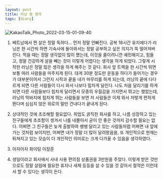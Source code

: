 ```yaml
---
layout: post
title: 러닝 중 생각
tags: [diary]
---
```

![KakaoTalk_Photo_2022-03-15-01-09-40](https://user-images.githubusercontent.com/50545088/158213843-776eedf5-e239-41cd-adce-4494d3d85eca.jpeg)

1. 베트남에서 찐 살은 정말 독하다... 먼저 정말 안빠진다. 공복 18시간 유지에다가 러닝은 한 시간씩 하면 기숙사에 돌아와서는 정말 공부하고 싶은 의지가 뚝 떨어져버린다. 먹을 때는 정말 생각없이 많이 쪘는데, 이것을 줄이려니깐 예민해지고, 힘들고, 정말 건강하게 살을 빼는 것이 이렇게 어렵다는 생각을 하게 되었다. 그렇게 시작한 러닝은 정말 많은 생각을 하게 해주는 것 같다. 회사 앞 트랙을 한 시간씩 뛰면 보통 여러 사람들을 마주치게 된다. 대게 30분 정도만 운동을 하다가 들어가는 경우가 대부분이어서 그런지 시작과 끝을 내가 마무리를 하게 되는데, 러닝의 끝에 다다르게 되면 다른 사람들이 다시 와서 나보다 힘차게 달린다. 나도 처음 달리기를 하게 되면 다른 사람들보다 힘차게 달리면서 모종의 우월감을 가지면서 뛰고는 했었는데, 러닝의 막바지에 힘차게 뛰는 사람들을 보면 저 사람들은 이제 와서 저렇게 편하게 뛴다며 심심치 않은 위로의 말만 건내다가 끝내게 된다. 

2. 상대적인 것에 초조해할 필요없다. 취업도 굵직한 회사를 하고, 나름 성장하고 있는 친구들에게 초조함이 생겨서 나를 내몰아서 굳이 안 좋은 것까지 감수할 필요는 없다. 어쩌면 그 친구들은 늦게 출발하여 쌩쌩 달리고 있는 사람들처럼 어쩌면 내 앞에 가는 것처럼 보이지만, 어쩌면 내가 정말 더 많이 달려왔음을, 또 개인적으로 현재는 뒤쳐지고 있는 모습이 더 개인적인 의미로는 크게 다가올 수 있음을 생각하였다.

3. 아자아자 화이팅 이장훈

4. 생일이라고 회사에서 사내 사용 편의점 상품권을 3만원을 주었다. 이렇게 받은 것만으로도 정말 살림에 필요한 휴지나 새제 등등을 살 수 있을 것 같아서 절약은 이런데서 할 수 있다는 생각이 든다.